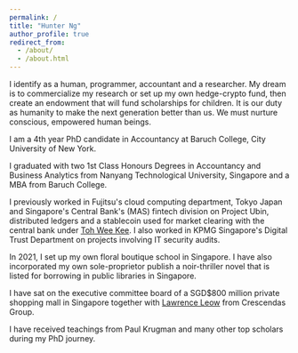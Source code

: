 ```yaml
---
permalink: /
title: "Hunter Ng"
author_profile: true
redirect_from: 
  - /about/
  - /about.html
---
```

I identify as a human, programmer, accountant and a researcher. My dream is to commercialize my research or set up my own hedge-crypto fund, then create an endowment that will fund scholarships for children. It is our duty as humanity to make the next generation better than us. We must nurture conscious, empowered human beings.

I am a 4th year PhD candidate in Accountancy at Baruch College, City University of New York.

I graduated with two 1st Class Honours Degrees in Accountancy and Business Analytics from Nanyang Technological University, Singapore and a MBA from Baruch College. 

I previously worked in Fujitsu's cloud computing department, Tokyo Japan and Singapore's Central Bank's (MAS) fintech division on Project Ubin, distributed ledgers and a stablecoin used for market clearing with the central bank under [Toh Wee Kee](https://daweek.org/speaker/wee-kee-toh/). I also worked in KPMG Singapore's Digital Trust Department on projects involving IT security audits. 

In 2021, I set up my own floral boutique school in Singapore. I have also incorporated my own sole-proprietor publish a noir-thriller novel that is listed for borrowing in public libraries in Singapore.

I have sat on the executive committee board of a SGD$800 million private shopping mall in Singapore together with [Lawrence Leow](https://www.sgengrs.com/our-team/lawrence-leow/) from Crescendas Group.

I have received teachings from Paul Krugman and many other top scholars during my PhD journey.